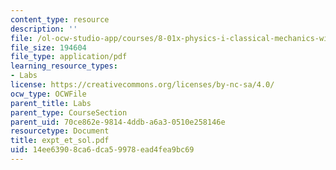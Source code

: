 ```yaml
---
content_type: resource
description: ''
file: /ol-ocw-studio-app/courses/8-01x-physics-i-classical-mechanics-with-an-experimental-focus-fall-2002/14ee63908ca6dca59978ead4fea9bc69_expt_et_sol.pdf
file_size: 194604
file_type: application/pdf
learning_resource_types:
- Labs
license: https://creativecommons.org/licenses/by-nc-sa/4.0/
ocw_type: OCWFile
parent_title: Labs
parent_type: CourseSection
parent_uid: 70ce862e-9814-4ddb-a6a3-0510e258146e
resourcetype: Document
title: expt_et_sol.pdf
uid: 14ee6390-8ca6-dca5-9978-ead4fea9bc69
---
```

